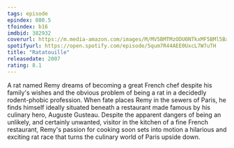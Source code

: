 ```yaml
---
tags: episode
epindex: 080.5
tfoindex: b16
imdbid: 382932
coverurl: https://m.media-amazon.com/images/M/MV5BMTMzODU0NTkxMF5BMl5BanBnXkFtZTcwMjQ4MzMzMw@@._V1_SY300_CR0,0,202,300_.jpg
spotifyurl: https://open.spotify.com/episode/5qum7R44AEE0UxcL7W7uTH
title: "Ratatouille"
releasedate: 2007
rating: 8.1
---
```


A rat named Remy dreams of becoming a great French chef despite his family's wishes and the obvious problem of being a rat in a decidedly rodent-phobic profession. When fate places Remy in the sewers of Paris, he finds himself ideally situated beneath a restaurant made famous by his culinary hero, Auguste Gusteau. Despite the apparent dangers of being an unlikely, and certainly unwanted, visitor in the kitchen of a fine French restaurant, Remy's passion for cooking soon sets into motion a hilarious and exciting rat race that turns the culinary world of Paris upside down.